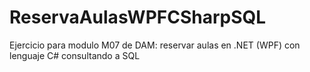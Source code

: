 # ReservaAulasWPFCSharpSQL
Ejercicio para modulo M07 de DAM: reservar aulas en .NET (WPF) con lenguaje C# consultando a SQL
